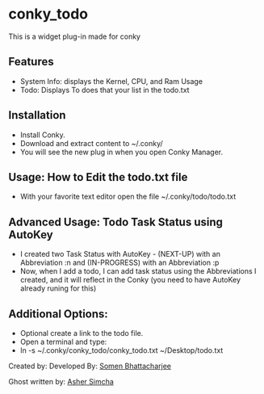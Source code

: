 # conky_todo

This is a widget plug-in made for conky

## Features

- System Info: displays the Kernel, CPU, and Ram Usage
- Todo: Displays To does that your list in the todo.txt

## Installation

- Install Conky.
- Download and extract content to ~/.conky/
- You will see the new plug in when you open Conky Manager.

## Usage: How to Edit the todo.txt file

- With your favorite text editor open the file ~/.conky/todo/todo.txt
  
## Advanced Usage: Todo Task Status using AutoKey

- I created two Task Status with AutoKey - (NEXT-UP) with an Abbreviation :n and (IN-PROGRESS) with an Abbreviation :p
- Now, when I add a todo, I can add task status using the Abbreviations I created, and it will reflect in the Conky (you need to have AutoKey already runing for this)

## Additional Options:
- Optional create a link to the todo file.
- Open a terminal and type:
- ln -s ~/.conky/conky_todo/conky_todo.txt ~/Desktop/todo.txt

Created by:
Developed By:
[Somen Bhattacharjee](https://github.com/somen3)

Ghost written by: 
[Asher Simcha](https://gitlab.com/AshersPrograms)
